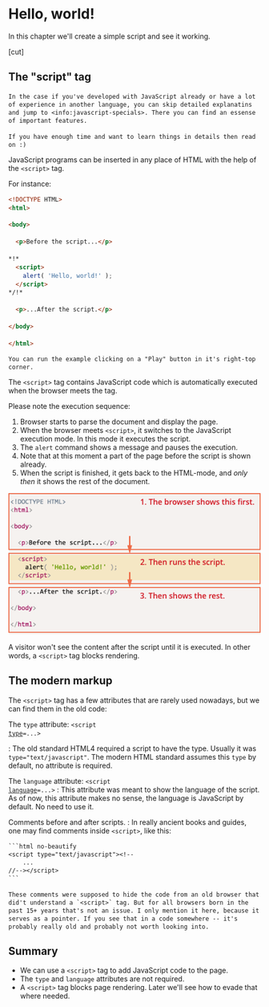 # Hello, world!

In this chapter we'll create a simple script and see it working.

[cut]

## The "script" tag

```smart header="What if I want to move faster?"
In the case if you've developed with JavaScript already or have a lot of experience in another language, you can skip detailed explanatins and jump to <info:javascript-specials>. There you can find an essense of important features.

If you have enough time and want to learn things in details then read on :)
```

JavaScript programs can be inserted in any place of HTML with the help of the `<script>` tag.

For instance:

```html run height=100
<!DOCTYPE HTML>
<html>

<body>

  <p>Before the script...</p>

*!*
  <script>
    alert( 'Hello, world!' );
  </script>
*/!*

  <p>...After the script.</p>

</body>

</html>
```

```online
You can run the example clicking on a "Play" button in it's right-top corner.
```

The `<script>` tag contains JavaScript code which is automatically executed when the browser meets the tag.

Please note the execution sequence:

1. Browser starts to parse the document and display the page.
2. When the browser meets `<script>`, it switches to the JavaScript execution mode. In this mode it executes the script.
3. The `alert` command shows a message and pauses the execution.
4. Note that at this moment a part of the page before the script is shown already.
5. When the script is finished, it gets back to the HTML-mode, and *only then* it shows the rest of the document.

![Rendering order](hello-world-render.png)

A visitor won't see the content after the script until it is executed. In other words, a `<script>` tag blocks rendering.

## The modern markup

The `<script>` tag has a few attributes that are rarely used nowadays, but we can find them in the old code:

 The `type` attribute: <code>&lt;script <u>type</u>=...&gt;</code>

 : The old standard HTML4 required a script to have the type. Usually it was `type="text/javascript"`. The modern HTML standard assumes this `type` by default, no attribute is required.

 The `language` attribute: <code>&lt;script <u>language</u>=...&gt;</code>
  : This attribute was meant to show the language of the script. As of now, this attribute makes no sense, the language is JavaScript by default. No need to use it.

Comments before and after scripts.
: In really ancient books and guides, one may find comments inside `<script>`, like this:

    ```html no-beautify
    <script type="text/javascript"><!--
        ...
    //--></script>
    ```

    These comments were supposed to hide the code from an old browser that did't understand a `<script>` tag. But for all browsers born in the past 15+ years that's not an issue. I only mention it here, because it serves as a pointer. If you see that in a code somewhere -- it's probably really old and probably not worth looking into.

## Summary

- We can use a `<script>` tag to add JavaScript code to the page.
- The `type` and `language` attributes are not required.
- A `<script>` tag blocks page rendering. Later we'll see how to evade that where needed.

